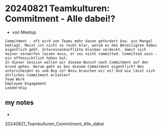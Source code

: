 # 20240821 Teamkulturen: Commitment - Alle dabei!?
* von Meetup
```
Commitment - oft wird von Teams mehr davon gefordert bzw. ein Mangel beklagt. Meist ist nicht so recht klar, worum es den Beteiligten dabei eigentlich geht. Interessenkonflikte bleiben verdeckt, damit sich keiner vorwerfen lassen muss, er sei nicht committed. Committed sein - ein offensichtlich hohes Gut.
In dieser Session wollen wir diesem Wunsch nach Commitment auf den Grund gehen. Worum geht es bei diesem Commitment eigentlich? Was unterscheidet es vom Buy-in? Wozu brauchen wir es? Und wie lässt sich ehrliches Commitment erzielen?
Team Work
Employee Engagement
Leadership
```

## my notes
*


20240821_Teamkulturen_Commitment_Alle_dabei
